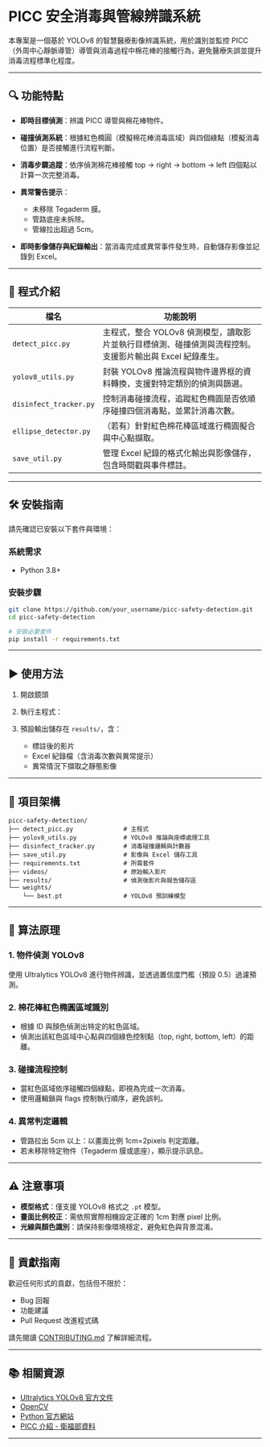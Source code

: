 # PICC 安全消毒與管線辨識系統

本專案是一個基於 YOLOv8 的智慧醫療影像辨識系統，用於識別並監控 PICC（外周中心靜脈導管）導管與消毒過程中棉花棒的接觸行為，避免醫療失誤並提升消毒流程標準化程度。

---

## 🔍 功能特點

* **即時目標偵測**：辨識 PICC 導管與棉花棒物件。
* **碰撞偵測系統**：根據紅色橢圓（模擬棉花棒消毒區域）與四個綠點（模擬消毒位置）是否接觸進行流程判斷。
* **消毒步驟追蹤**：依序偵測棉花棒接觸 top → right → bottom → left 四個點以計算一次完整消毒。
* **異常警告提示**：

  * 未移除 Tegaderm 膜。
  * 管路底座未拆除。
  * 管線拉出超過 5cm。
* **即時影像儲存與紀錄輸出**：當消毒完成或異常事件發生時，自動儲存影像並記錄到 Excel。

---

## 🧾 程式介紹

| 檔名                     | 功能說明                                                         |
| ---------------------- | ------------------------------------------------------------ |
| `detect_picc.py`       | 主程式，整合 YOLOv8 偵測模型，讀取影片並執行目標偵測、碰撞偵測與流程控制。支援影片輸出與 Excel 紀錄產生。 |
| `yolov8_utils.py`      | 封裝 YOLOv8 推論流程與物件邊界框的資料轉換，支援對特定類別的偵測與篩選。                     |
| `disinfect_tracker.py` | 控制消毒碰撞流程，追蹤紅色橢圓是否依順序碰撞四個消毒點，並累計消毒次數。                         |
| `ellipse_detector.py`  | （若有）針對紅色棉花棒區域進行橢圓擬合與中心點擷取。                                   |
| `save_util.py`         | 管理 Excel 紀錄的格式化輸出與影像儲存，包含時間戳與事件標註。                           |

---

## 🛠️ 安裝指南

請先確認已安裝以下套件與環境：

### 系統需求

* Python 3.8+

### 安裝步驟

```bash
git clone https://github.com/your_username/picc-safety-detection.git
cd picc-safety-detection

# 安裝必要套件
pip install -r requirements.txt
```

---

## ▶️ 使用方法

1. 開啟鏡頭
2. 執行主程式：
3. 預設輸出儲存在 `results/`，含：

   * 標註後的影片
   * Excel 紀錄檔（含消毒次數與異常提示）
   * 異常情況下擷取之靜態影像

---

## 📁 項目架構

```
picc-safety-detection/
├── detect_picc.py              # 主程式
├── yolov8_utils.py             # YOLOv8 推論與座標處理工具
├── disinfect_tracker.py        # 消毒碰撞邏輯與計數器
├── save_util.py                # 影像與 Excel 儲存工具
├── requirements.txt            # 所需套件
├── videos/                     # 原始輸入影片
├── results/                    # 偵測後影片與報告儲存區
└── weights/
    └── best.pt                 # YOLOv8 預訓練模型
```

---

## 🧠 算法原理

### 1. **物件偵測 YOLOv8**

使用 Ultralytics YOLOv8 進行物件辨識，並透過置信度門檻（預設 0.5）過濾預測。

### 2. **棉花棒紅色橢圓區域識別**

* 根據 ID 與顏色偵測出特定的紅色區域。
* 偵測出該紅色區域中心點與四個綠色控制點（top, right, bottom, left）的距離。

### 3. **碰撞流程控制**

* 當紅色區域依序碰觸四個綠點，即視為完成一次消毒。
* 使用邏輯鎖與 flags 控制執行順序，避免誤判。

### 4. **異常判定邏輯**

* 管路拉出 5cm 以上：以畫面比例 1cm=2pixels 判定距離。
* 若未移除特定物件（Tegaderm 膜或底座），顯示提示訊息。

---

## ⚠️ 注意事項

* **模型格式**：僅支援 YOLOv8 格式之 `.pt` 模型。
* **畫面比例校正**：需依照實際相機設定正確的 1cm 對應 pixel 比例。
* **光線與顏色識別**：請保持影像環境穩定，避免紅色與背景混淆。

---

## 🤝 貢獻指南

歡迎任何形式的貢獻，包括但不限於：

* Bug 回報
* 功能建議
* Pull Request 改進程式碼

請先閱讀 [CONTRIBUTING.md](CONTRIBUTING.md) 了解詳細流程。

---

## 📚 相關資源

* [Ultralytics YOLOv8 官方文件](https://docs.ultralytics.com/)
* [OpenCV](https://opencv.org/)
* [Python 官方網站](https://www.python.org/)
* [PICC 介紹 - 衛福部資料](https://www.mohw.gov.tw/)

---



